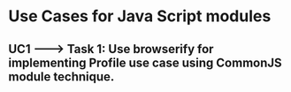 # Use Cases for Java Script modules

## UC1 ---> Task 1: Use browserify for implementing Profile use case using CommonJS module technique.
